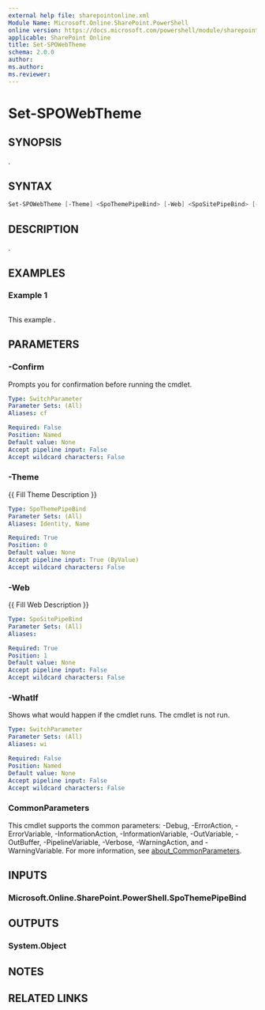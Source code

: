 ```yaml
---
external help file: sharepointonline.xml
Module Name: Microsoft.Online.SharePoint.PowerShell
online version: https://docs.microsoft.com/powershell/module/sharepoint-online/set-spowebtheme
applicable: SharePoint Online
title: Set-SPOWebTheme
schema: 2.0.0
author:
ms.author:
ms.reviewer:
---
```


# Set-SPOWebTheme

## SYNOPSIS

.

## SYNTAX

```powershell
Set-SPOWebTheme [-Theme] <SpoThemePipeBind> [-Web] <SpoSitePipeBind> [-WhatIf] [-Confirm] [<CommonParameters>]
```

## DESCRIPTION

.

## EXAMPLES

### Example 1

```

```

This example .

## PARAMETERS

### -Confirm
Prompts you for confirmation before running the cmdlet.

```yaml
Type: SwitchParameter
Parameter Sets: (All)
Aliases: cf

Required: False
Position: Named
Default value: None
Accept pipeline input: False
Accept wildcard characters: False
```

### -Theme
{{ Fill Theme Description }}

```yaml
Type: SpoThemePipeBind
Parameter Sets: (All)
Aliases: Identity, Name

Required: True
Position: 0
Default value: None
Accept pipeline input: True (ByValue)
Accept wildcard characters: False
```

### -Web
{{ Fill Web Description }}

```yaml
Type: SpoSitePipeBind
Parameter Sets: (All)
Aliases:

Required: True
Position: 1
Default value: None
Accept pipeline input: False
Accept wildcard characters: False
```

### -WhatIf
Shows what would happen if the cmdlet runs.
The cmdlet is not run.

```yaml
Type: SwitchParameter
Parameter Sets: (All)
Aliases: wi

Required: False
Position: Named
Default value: None
Accept pipeline input: False
Accept wildcard characters: False
```

### CommonParameters
This cmdlet supports the common parameters: -Debug, -ErrorAction, -ErrorVariable, -InformationAction, -InformationVariable, -OutVariable, -OutBuffer, -PipelineVariable, -Verbose, -WarningAction, and -WarningVariable. For more information, see [about_CommonParameters](http://go.microsoft.com/fwlink/?LinkID=113216).

## INPUTS

### Microsoft.Online.SharePoint.PowerShell.SpoThemePipeBind

## OUTPUTS

### System.Object
## NOTES

## RELATED LINKS
